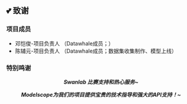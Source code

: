 




## 💕 致谢

### 项目成员

- 邓恺俊-项目负责人 （Datawhale成员；）
- 陈辅元-项目负责人 （Datawhale成员；数据集收集制作、模型上线）

### 特别鸣谢

<div align="center">

***Swanlab 比赛支持和热心服务~***

***Modelscope为我们的项目提供宝贵的技术指导和强大的API支持！~***

</div>
